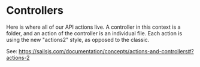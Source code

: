 # Controllers

Here is where all of our API actions live. A controller in this context is a folder, and an action of the controller is an individual file. Each action is using the new "actions2" style, as opposed to the classic.

See: https://sailsjs.com/documentation/concepts/actions-and-controllers#?actions-2
